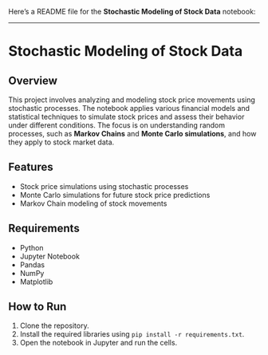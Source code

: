 Here’s a README file for the **Stochastic Modeling of Stock Data** notebook:

---

# Stochastic Modeling of Stock Data

## Overview

This project involves analyzing and modeling stock price movements using stochastic processes. The notebook applies various financial models and statistical techniques to simulate stock prices and assess their behavior under different conditions. The focus is on understanding random processes, such as **Markov Chains** and **Monte Carlo simulations**, and how they apply to stock market data.

## Features

- Stock price simulations using stochastic processes
- Monte Carlo simulations for future stock price predictions
- Markov Chain modeling of stock movements

## Requirements

- Python
- Jupyter Notebook
- Pandas
- NumPy
- Matplotlib

## How to Run

1. Clone the repository.
2. Install the required libraries using `pip install -r requirements.txt`.
3. Open the notebook in Jupyter and run the cells.

